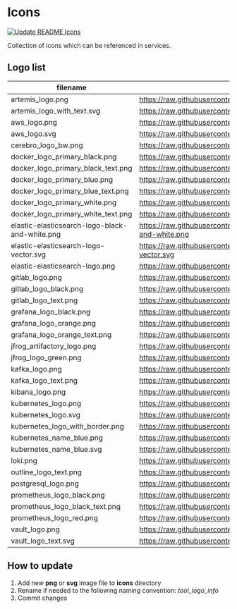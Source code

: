# Icons

[![Update README Icons](https://github.com/borkempire/icons/actions/workflows/update_readme.yml/badge.svg)](https://github.com/borkempire/icons/actions/workflows/update_readme.yml)

Collection of icons which can be referenced in services.

## Logo list

<!-- ICONS START -->
| filename | raw url |
| --- | --- |
| artemis_logo.png | https://raw.githubusercontent.com/borkempire/icons/main/icons/artemis_logo.png |
| artemis_logo_with_text.svg | https://raw.githubusercontent.com/borkempire/icons/main/icons/artemis_logo_with_text.svg |
| aws_logo.png | https://raw.githubusercontent.com/borkempire/icons/main/icons/aws_logo.png |
| aws_logo.svg | https://raw.githubusercontent.com/borkempire/icons/main/icons/aws_logo.svg |
| cerebro_logo_bw.png | https://raw.githubusercontent.com/borkempire/icons/main/icons/cerebro_logo_bw.png |
| docker_logo_primary_black.png | https://raw.githubusercontent.com/borkempire/icons/main/icons/docker_logo_primary_black.png |
| docker_logo_primary_black_text.png | https://raw.githubusercontent.com/borkempire/icons/main/icons/docker_logo_primary_black_text.png |
| docker_logo_primary_blue.png | https://raw.githubusercontent.com/borkempire/icons/main/icons/docker_logo_primary_blue.png |
| docker_logo_primary_blue_text.png | https://raw.githubusercontent.com/borkempire/icons/main/icons/docker_logo_primary_blue_text.png |
| docker_logo_primary_white.png | https://raw.githubusercontent.com/borkempire/icons/main/icons/docker_logo_primary_white.png |
| docker_logo_primary_white_text.png | https://raw.githubusercontent.com/borkempire/icons/main/icons/docker_logo_primary_white_text.png |
| elastic-elasticsearch-logo-black-and-white.png | https://raw.githubusercontent.com/borkempire/icons/main/icons/elastic-elasticsearch-logo-black-and-white.png |
| elastic-elasticsearch-logo-vector.svg | https://raw.githubusercontent.com/borkempire/icons/main/icons/elastic-elasticsearch-logo-vector.svg |
| elastic-elasticsearch-logo.png | https://raw.githubusercontent.com/borkempire/icons/main/icons/elastic-elasticsearch-logo.png |
| gitlab_logo.png | https://raw.githubusercontent.com/borkempire/icons/main/icons/gitlab_logo.png |
| gitlab_logo_black.png | https://raw.githubusercontent.com/borkempire/icons/main/icons/gitlab_logo_black.png |
| gitlab_logo_text.png | https://raw.githubusercontent.com/borkempire/icons/main/icons/gitlab_logo_text.png |
| grafana_logo_black.png | https://raw.githubusercontent.com/borkempire/icons/main/icons/grafana_logo_black.png |
| grafana_logo_orange.png | https://raw.githubusercontent.com/borkempire/icons/main/icons/grafana_logo_orange.png |
| grafana_logo_orange_text.png | https://raw.githubusercontent.com/borkempire/icons/main/icons/grafana_logo_orange_text.png |
| jfrog_artifactory_logo.png | https://raw.githubusercontent.com/borkempire/icons/main/icons/jfrog_artifactory_logo.png |
| jfrog_logo_green.png | https://raw.githubusercontent.com/borkempire/icons/main/icons/jfrog_logo_green.png |
| kafka_logo.png | https://raw.githubusercontent.com/borkempire/icons/main/icons/kafka_logo.png |
| kafka_logo_text.png | https://raw.githubusercontent.com/borkempire/icons/main/icons/kafka_logo_text.png |
| kibana_logo.png | https://raw.githubusercontent.com/borkempire/icons/main/icons/kibana_logo.png |
| kubernetes_logo.png | https://raw.githubusercontent.com/borkempire/icons/main/icons/kubernetes_logo.png |
| kubernetes_logo.svg | https://raw.githubusercontent.com/borkempire/icons/main/icons/kubernetes_logo.svg |
| kubernetes_logo_with_border.png | https://raw.githubusercontent.com/borkempire/icons/main/icons/kubernetes_logo_with_border.png |
| kubernetes_name_blue.png | https://raw.githubusercontent.com/borkempire/icons/main/icons/kubernetes_name_blue.png |
| kubernetes_name_blue.svg | https://raw.githubusercontent.com/borkempire/icons/main/icons/kubernetes_name_blue.svg |
| loki.png | https://raw.githubusercontent.com/borkempire/icons/main/icons/loki.png |
| outline_logo_text.png | https://raw.githubusercontent.com/borkempire/icons/main/icons/outline_logo_text.png |
| postgresql_logo.png | https://raw.githubusercontent.com/borkempire/icons/main/icons/postgresql_logo.png |
| prometheus_logo_black.png | https://raw.githubusercontent.com/borkempire/icons/main/icons/prometheus_logo_black.png |
| prometheus_logo_black_text.png | https://raw.githubusercontent.com/borkempire/icons/main/icons/prometheus_logo_black_text.png |
| prometheus_logo_red.png | https://raw.githubusercontent.com/borkempire/icons/main/icons/prometheus_logo_red.png |
| vault_logo.png | https://raw.githubusercontent.com/borkempire/icons/main/icons/vault_logo.png |
| vault_logo_text.svg | https://raw.githubusercontent.com/borkempire/icons/main/icons/vault_logo_text.svg |
<!-- ICONS END -->

## How to update

1. Add new **png** or **svg** image file to **icons** directory
2. Rename if needed to the following naming convention: *tool_logo_info*
3. Commit changes